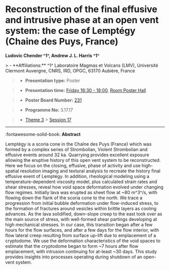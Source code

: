 # Reconstruction of the final effusive and intrusive phase at an open vent system: the case of Lemptégy (Chaine des Puys, France)

**Ludovic Chender ^1^, Andrew J. L. Harris ^1^**

<!-- more -->> - **Affiliations:** ^1^ Laboratoire Magmas et Volcans (LMV), Université Clermont Auvergne, CNRS, IRD, OPGC, 63170 Aubière, France 

> - **Presentation type:** Poster

> - **Presentation time:** [Friday 16:30 - 18:00](../sessions_comparison.md#__tabbed_4_6), [Room Poster Hall](../maps_venue.md#__tabbed_1_1)

> - **Poster Board Number:** [231](../map_poster_boards.md#friday)

> - **Programme No:** 3.17.17

> - [Theme 3](../theme3.md) > [Session 17](../sessions/session-3-17.md)

--- 

:fontawesome-solid-book: **Abstract**

Lemptégy is a scoria cone in the Chaîne des Puys (France) which was formed by a complex series of Strombolian, Violent Strombolian and effusive events around 32 ka. Quarrying provides excellent exposure allowing the eruptive history of this open vent system to be reconstructed. Here we focus on the closing, effusive, phase of activity and use high-spatial resolution imaging and textural analysis to recreate the history final effusive event of Lemptégy. In addition, rheological modeling using a temperature-dependent viscosity model, plus calculated strain rates and shear stresses, reveal how void space deformation evolved under changing flow regimes. Initially lava was erupted as sheet flow at ~80 m^3^/s, with flowing down the flank of the scoria cone to the north. We trace a progression from initial bubble deformation under flow-induced stress, to the formation of fractures around vesicles within brittle layers as cooling advances. As the lava solidified, down-slope creep to the east took over as the main source of stress, with well-formed shear partings developing at high mechanical stresses. In our case, this transition began after a few hours for the flow surfaces, and after a few days for the flow interior, with flow lateral creep resulting from surface up-lift due to emplacement of a cryptodome. We use the deformation characteristics of the void spaces to estimate that the cryptodome began to form ~7 hours after flow emplacement, with intrusion continuing for at-least ~30 days. This study provides insights into processes operating during shutdown of an open-vent system.

